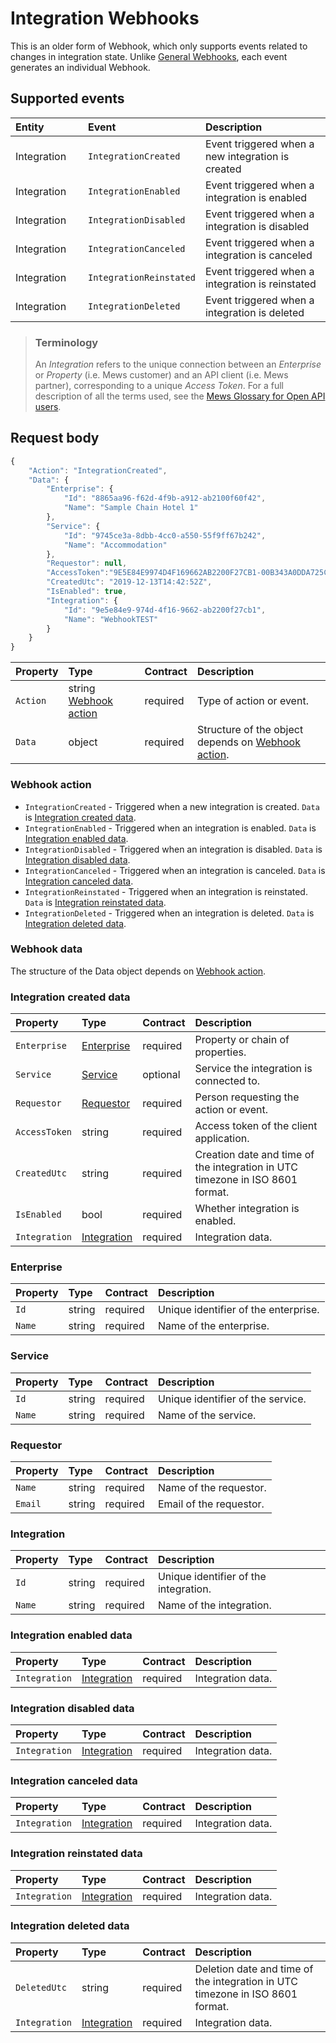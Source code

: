 # Integration Webhooks

This is an older form of Webhook, which only supports events related to changes in integration state.
Unlike [General Webhooks](wh-general.md), each event generates an individual Webhook.

## Supported events

| <div style="width:100px">Entity</div> | <div style="width:150px">Event</div> | Description |
| :-- | :-- | :-- |
| Integration | `IntegrationCreated` | Event triggered when a new integration is created |
| Integration | `IntegrationEnabled` | Event triggered when a integration is enabled |
| Integration | `IntegrationDisabled` | Event triggered when a integration is disabled |
| Integration | `IntegrationCanceled` | Event triggered when a integration is canceled |
| Integration | `IntegrationReinstated` | Event triggered when a integration is reinstated |
| Integration | `IntegrationDeleted` | Event triggered when a integration is deleted |

> ### Terminology
> An *Integration* refers to the unique connection between an *Enterprise* or *Property* (i.e. Mews customer) and an API client (i.e. Mews partner), corresponding to a unique *Access Token*.
> For a full description of all the terms used, see the [Mews Glossary for Open API users](https://help.mews.com/s/article/Mews-Glossary-for-Open-API-users?language=en_US).

## Request body

```javascript
{
    "Action": "IntegrationCreated",
    "Data": {
        "Enterprise": {
            "Id": "8865aa96-f62d-4f9b-a912-ab2100f60f42",
            "Name": "Sample Chain Hotel 1"
        },
        "Service": {
            "Id": "9745ce3a-8dbb-4cc0-a550-55f9ff67b242",
            "Name": "Accommodation"
        },
        "Requestor": null,
        "AccessToken":"9E5E84E9974D4F169662AB2200F27CB1-00B343A0DDA725CACAC028E38E3EABF",
        "CreatedUtc": "2019-12-13T14:42:52Z",
        "IsEnabled": true,
        "Integration": {
            "Id": "9e5e84e9-974d-4f16-9662-ab2200f27cb1",
            "Name": "WebhookTEST"
        }
    }
}

```

| Property | Type | Contract | Description |
| :-- | :-- | :-- | :-- |
| `Action` | string [Webhook action](#webhook-action) | required | Type of action or event. |
| `Data` | object | required | Structure of the object depends on [Webhook action](#webhook-action). |

### Webhook action

* `IntegrationCreated` - Triggered when a new integration is created. `Data` is [Integration created data](#integration-created-data).
* `IntegrationEnabled` - Triggered when an integration is enabled. `Data` is [Integration enabled data](#integration-enabled-data).
* `IntegrationDisabled` - Triggered when an integration is disabled. `Data` is [Integration disabled data](#integration-disabled-data).
* `IntegrationCanceled` - Triggered when an integration is canceled. `Data` is [Integration canceled data](#integration-canceled-data).
* `IntegrationReinstated` - Triggered when an integration is reinstated. `Data` is [Integration reinstated data](#integration-reinstated-data).
* `IntegrationDeleted` - Triggered when an integration is deleted. `Data` is [Integration deleted data](#integration-deleted-data).

### Webhook data

The structure of the Data object depends on [Webhook action](#webhook-action).

### Integration created data

| Property | Type | Contract | Description |
| :-- | :-- | :-- | :-- |
| `Enterprise` | [Enterprise](#enterprise) | required | Property or chain of properties. |
| `Service` | [Service](#service) | optional | Service the integration is connected to. |
| `Requestor` | [Requestor](#requestor) | required | Person requesting the action or event. |
| `AccessToken` | string | required | Access token of the client application. |
| `CreatedUtc` | string | required | Creation date and time of the integration in UTC timezone in ISO 8601 format. |
| `IsEnabled` | bool | required | Whether integration is enabled. |
| `Integration` | [Integration](#integration) | required | Integration data. |

### Enterprise

| Property | Type | Contract | Description |
| :-- | :-- | :-- | :-- |
| `Id` | string | required | Unique identifier of the enterprise. |
| `Name` | string | required | Name of the enterprise. |

### Service

| Property | Type | Contract | Description |
| :-- | :-- | :-- | :-- |
| `Id` | string | required | Unique identifier of the service. |
| `Name` | string | required | Name of the service. |

### Requestor

| Property | Type | Contract | Description |
| :-- | :-- | :-- | :-- |
| `Name` | string | required | Name of the requestor. |
| `Email` | string | required | Email of the requestor. |

### Integration

| Property | Type | Contract | Description |
| :-- | :-- | :-- | :-- |
| `Id` | string | required | Unique identifier of the integration. |
| `Name` | string | required | Name of the integration. |

### Integration enabled data

| Property | Type | Contract | Description |
| :-- | :-- | :-- | :-- |
| `Integration` | [Integration](#integration) | required | Integration data. |

### Integration disabled data

| Property | Type | Contract | Description |
| :-- | :-- | :-- | :-- |
| `Integration` | [Integration](#integration) | required | Integration data. |

### Integration canceled data

| Property | Type | Contract | Description |
| :-- | :-- | :-- | :-- |
| `Integration` | [Integration](#integration) | required | Integration data. |

### Integration reinstated data

| Property | Type | Contract | Description |
| :-- | :-- | :-- | :-- |
| `Integration` | [Integration](#integration) | required | Integration data. |

### Integration deleted data

| Property | Type | Contract | Description |
| :-- | :-- | :-- | :-- |
| `DeletedUtc` | string | required | Deletion date and time of the integration in UTC timezone in ISO 8601 format. |
| `Integration` | [Integration](#integration) | required | Integration data. |
